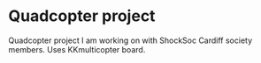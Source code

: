 Quadcopter project
==========

Quadcopter project I am working on with ShockSoc Cardiff society members. Uses KKmulticopter board.
